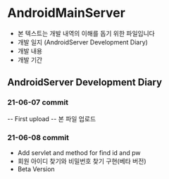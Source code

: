 # AndroidMainServer
- 본 텍스트는 개발 내역의 이해를 돕기 위한 파일입니다
- 개발 일지 (AndroidServer Development Diary)
- 개발 내용
- 개발 기간
## AndroidServer Development Diary
### 21-06-07 commit
  
  -- First upload
    -- 본 파일 업로드
  
### 21-06-08 commit
  - Add servlet and method for find id and pw
  - 회원 아이디 찾기와 비밀번호 찾기 구현(베타 버전)
  - Beta Version
